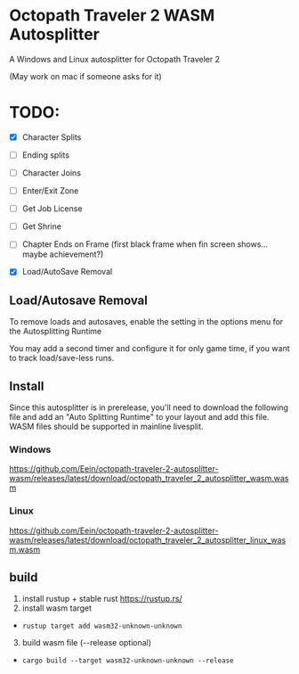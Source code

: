 # Octopath Traveler 2 WASM Autosplitter

A Windows and Linux autosplitter for Octopath Traveler 2 

(May work on mac if someone asks for it)

# TODO:

- [x] Character Splits
- [ ] Ending splits
- [ ] Character Joins
- [ ] Enter/Exit Zone
- [ ] Get Job License
- [ ] Get Shrine
- [ ] Chapter Ends on Frame (first black frame when fin screen shows... maybe achievement?)
- [x] Load/AutoSave Removal


## Load/Autosave Removal 

To remove loads and autosaves, enable the setting in the options menu for the Autosplitting Runtime 

You may add a second timer and configure it for only game time, if you want to track load/save-less runs.

## Install

Since this autosplitter is in prerelease, you'll need to download the following file and add an "Auto Splitting Runtime" to your layout and add this file. WASM files should be supported in mainline livesplit.

### Windows

https://github.com/Eein/octopath-traveler-2-autosplitter-wasm/releases/latest/download/octopath_traveler_2_autosplitter_wasm.wasm

### Linux

https://github.com/Eein/octopath-traveler-2-autosplitter-wasm/releases/latest/download/octopath_traveler_2_autosplitter_linux_wasm.wasm

## build
1. install rustup + stable rust https://rustup.rs/
2. install wasm target
  - `rustup target add wasm32-unknown-unknown`
3. build wasm file (--release optional)
  - `cargo build --target wasm32-unknown-unknown --release`
